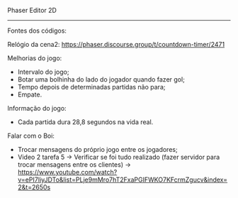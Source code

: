 Phaser Editor 2D

--------------------------------------------------------------------------------------------------

Fontes dos códigos:

Relógio da cena2: https://phaser.discourse.group/t/countdown-timer/2471


Melhorias do jogo:

- Intervalo do jogo;
- Botar uma bolhinha do lado do jogador quando fazer gol;
- Tempo depois de determinadas partidas não para;
- Empate.

Informação do jogo:
- Cada partida dura 28,8 segundos na vida real.


Falar com o Boi:
- Trocar mensagens do próprio jogo entre os jogadores;
- Video 2 tarefa 5 -> Verificar se foi tudo realizado (fazer servidor para trocar mensagens entre os clientes) -> https://www.youtube.com/watch?v=ePI7IiyJDTo&list=PLje9mMro7hT2FxaPGIFWKO7KFcrmZgucv&index=2&t=2650s



